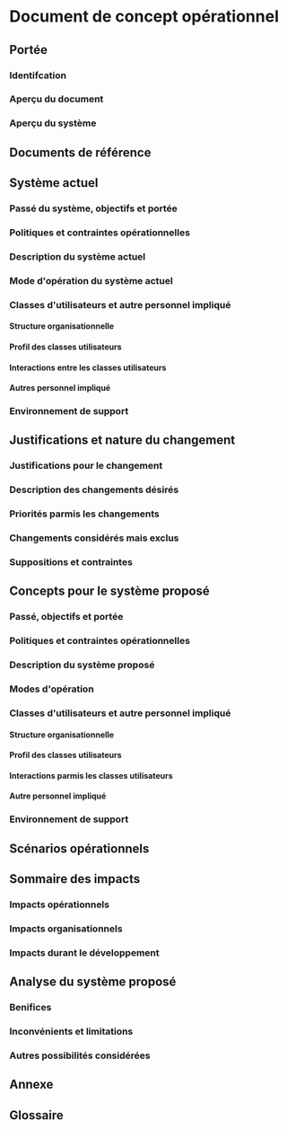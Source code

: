 


# Document de concept opérationnel

## Portée

### Identifcation

### Aperçu du document

### Aperçu du système

## Documents de référence

## Système actuel

### Passé du système, objectifs et portée

### Politiques et contraintes opérationnelles

### Description du système actuel

### Mode d'opération du système actuel

### Classes d'utilisateurs et autre personnel impliqué

#### Structure organisationnelle

#### Profil des classes utilisateurs

#### Interactions entre les classes utilisateurs

#### Autres personnel impliqué

### Environnement de support

## Justifications et nature du changement

### Justifications pour le changement

### Description des changements désirés

### Priorités parmis les changements

### Changements considérés mais exclus

### Suppositions et contraintes

## Concepts pour le système proposé

### Passé, objectifs et portée

### Politiques et contraintes opérationnelles

### Description du système proposé

### Modes d'opération

### Classes d'utilisateurs et autre personnel impliqué

#### Structure organisationnelle

#### Profil des classes utilisateurs

#### Interactions parmis les classes utilisateurs

#### Autre personnel impliqué

### Environnement de support

## Scénarios opérationnels

## Sommaire des impacts

### Impacts opérationnels

### Impacts organisationnels

### Impacts durant le développement

## Analyse du système proposé

### Benifices

### Inconvénients et limitations

### Autres possibilités considérées

## Annexe

## Glossaire




